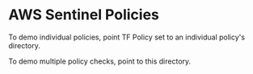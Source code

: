 
# AWS Sentinel Policies

To demo individual policies, point TF Policy set to an individual policy's directory.

To demo multiple policy checks, point to this directory.
